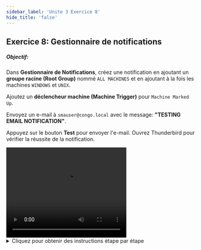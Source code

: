 ```yaml
---
sidebar_label: 'Unite 3 Exercice 8'
hide_title: 'false'
---
```


## Exercice 8: Gestionnaire de notifications

##### Objectif:

Dans **Gestionnaire de Notifications**, créez une notification en ajoutant un **groupe racine (Root Group)** nommé ```ALL MACHINES``` et en ajoutant à la fois les machines ```WINDOWS``` et ```UNIX```.

Ajoutez un **déclencheur machine (Machine Trigger)** pour ```Machine Marked Up```.

Envoyez un e-mail à ```smauser@congo.local``` avec le message: **"TESTING EMAIL NOTIFICATION"**.

Appuyez sur le bouton **Test** pour envoyer l'e-mail. Ouvrez Thunderbird pour vérifier la réussite de la notification.


<div>
<video width="320" height="240" controls>
  <source src="videobasic/U3E8.mp4" type="video/mp4"></source>
Your browser does not support the video tag.
</video>
</div>

<details>

<summary>Cliquez pour obtenir des instructions étape par étape</summary>

1. Sous la rubrique **Gestion**, double-cliquez sur **Gestionnaire Notification**.
2. Cliquez sur l'onglet **Machines**.
3. Cliquez avec le bouton droit de la souris dans la zone blanche sous l'onglet Machines et sélectionnez **Ajouter un groupe Root**.
4. Tapez le nom du groupe de machines (par exemple, Toutes les machines) et cliquez sur **OK**.
5. Sur le côté droit de l'écran, développez les systèmes d'exploitation et cochez toutes les cases à côté de la ou des **machines**.
6. Cliquez sur le bouton **Sauvegarder** (en bas à droite).
7. Cliquez avec le bouton droit sur le dossier **Groupe** créé à l'étape 4, déplacez la souris sur **Ajouter déclenchement Machine** et sélectionnez ```Machine Marked Up```. 
9. Sous **Définitions Notifications** à droite :
    * Cochez la case **Envoyer Email (SMTP)** 
    * Cliquez sur l'onglet **Email**.
    * Dans le champ Email, saisissez ```smauser@congo.local```.
    * Entrez un **sujet**.
    * Dans le **message**, saisissez **Notification par e-mail de test**.
10. Cliquez sur le bouton **Test** pour tester les résultats de votre notification
11. Cliquez sur le bouton **Sauvegarder**.
12. Ouvrez **Thunderbird** et vérifiez la boîte de réception.

</details>